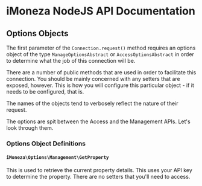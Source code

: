 # iMoneza NodeJS API Documentation

## Options Objects

The first parameter of the `Connection.request()` method requires an options object of the type `ManageOptionsAbstract`
or `AccessOptionsAbstract` in order to determine what the job of this connection will be.

There are a number of public methods that are used in order to facilitate this connection.  You should be mainly concerned
with any setters that are exposed, however.  This is how you will configure this particular object - if it needs to be configured, that is.

The names of the objects tend to verbosely reflect the nature of their request.

The options are spit between the Access and the Management APIs.  Let's look through them.

### Options Object Definitions

#### `iMoneza\Options\Management\GetProperty`

This is used to retrieve the current property details.  This uses your API key to determine the property.  There are no
setters that you'll need to access.
